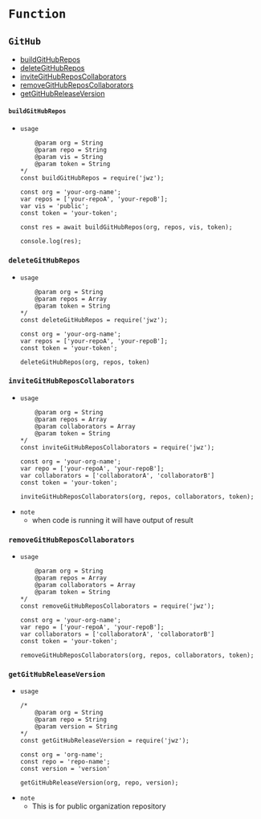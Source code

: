 # `Function`
## `GitHub`
- [buildGitHubRepos](#buildGitHubRepos)
- [deleteGitHubRepos](#deletegithubrepos)
- [inviteGitHubReposCollaborators](#invitegithubreposcollaborators)
- [removeGitHubReposCollaborators](#removegithubreposcollaborators)
- [getGitHubReleaseVersion](#getgithubreleaseversion)
#### `buildGitHubRepos`
- `usage`
    ```/*
        @param org = String
        @param repo = String
        @param vis = String
        @param token = String
    */
    const buildGitHubRepos = require('jwz');

    const org = 'your-org-name';
    var repos = ['your-repoA', 'your-repoB'];
    var vis = 'public';
    const token = 'your-token';

    const res = await buildGitHubRepos(org, repos, vis, token);

    console.log(res);
    ```
### `deleteGitHubRepos`
- `usage`
    ```/*
        @param org = String
        @param repos = Array
        @param token = String
    */
    const deleteGitHubRepos = require('jwz');

    const org = 'your-org-name';
    var repos = ['your-repoA', 'your-repoB'];
    const token = 'your-token';

    deleteGitHubRepos(org, repos, token)
    ```
### `inviteGitHubReposCollaborators`
- `usage`
    ```/*
        @param org = String
        @param repos = Array
        @param collaborators = Array
        @param token = String
    */
    const inviteGitHubReposCollaborators = require('jwz');

    const org = 'your-org-name';
    var repo = ['your-repoA', 'your-repoB'];
    var collaborators = ['collaboratorA', 'collaboratorB']
    const token = 'your-token';

    inviteGitHubReposCollaborators(org, repos, collaborators, token);
    ```
- `note`
    - when code is running it will have output of result
### `removeGitHubReposCollaborators`
- `usage`
    ```/*
        @param org = String
        @param repos = Array
        @param collaborators = Array
        @param token = String
    */
    const removeGitHubReposCollaborators = require('jwz');

    const org = 'your-org-name';
    var repo = ['your-repoA', 'your-repoB'];
    var collaborators = ['collaboratorA', 'collaboratorB']
    const token = 'your-token';

    removeGitHubReposCollaborators(org, repos, collaborators, token);
    ```
### `getGitHubReleaseVersion`
- `usage`
    ```
    /* 
        @param org = String
        @param repo = String
        @param version = String
    */
    const getGitHubReleaseVersion = require('jwz');

    const org = 'org-name';
    const repo = 'repo-name';
    const version = 'version'

    getGitHubReleaseVersion(org, repo, version);
    ```
- `note`
    - This is for public organization repository